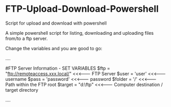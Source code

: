 # FTP-Upload-Download-Powershell
Script for upload and download with powershell

A simple powershell script for listing, downloading and uploading files from/to a ftp server.

Change the variables and you are good to go:

....

#FTP Server Information - SET VARIABLES
$ftp = "ftp://remoteaccess.xxx.local/"  <<<--- FTP Server
$user = 'user'  <<<--- username
$pass = 'password' <<<--- password
$folder = '/' <<<--- Path within the FTP root
$target = "d:\ftp\" <<<--- Computer destination / target directory

....
